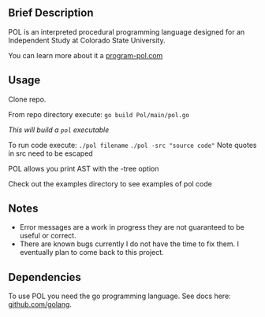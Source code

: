 ## Brief Description
POL is an interpreted procedural programming language designed
for an Independent Study at Colorado State University.

You can learn more about it a [program-pol.com](program-pol.com)

## Usage
Clone repo.

From repo directory execute: `go build Pol/main/pol.go`

*This will build a `pol` executable*

To run code execute: `./pol filename`
                     `./pol -src "source code"` Note quotes in src need to be escaped

POL allows you print AST with the -tree option

Check out the examples directory to see examples of pol code

## Notes
* Error messages are a work in progress they are not guaranteed to be useful or correct.
* There are known bugs currently I do not have the time to fix them. I eventually plan to
  come back to this project.

## Dependencies
To use POL you need the go programming language. See docs here: [github.com/golang](https://github.com/golang).
